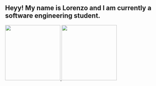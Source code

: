 ## Heyy! My name is Lorenzo and I am currently a software engineering student.


<div>
  <a href="https://github.com/LoPedrozo">
 <img height= "180em" src="https://github-readme-stats.vercel.app/api?username=LoPedrozo&rank_icon=github&theme=highcontrast">
<img height= "180em" src="https://github-readme-stats.vercel.app/api/top-langs/?username=LoPedrozo&layout=compact&theme=highcontrast">

   <div/> 
</a>


